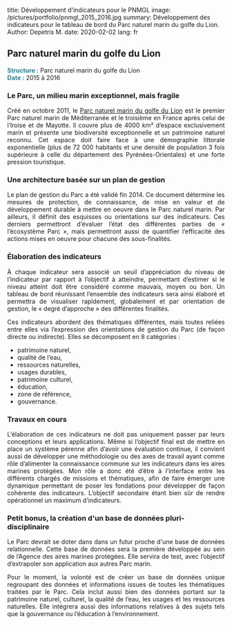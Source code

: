 title: Développement d'indicateurs pour le PNMGL
image: /pictures/portfolio/pnmgl_2015_2016.jpg
summary: Développement des indicateurs pour le tableau de bord du Parc naturel marin du golfe du Lion.
Author: Depetris M.
date: 2020-02-02
lang: fr

## Parc naturel marin du golfe du Lion

<font color="#238896"><strong>Structure :</strong></font> Parc naturel marin du golfe du Lion
<br><font color="#238896"><strong>Date :</strong></font> 2015 à 2016

### Le Parc, un milieu marin exceptionnel, mais fragile

<p style="text-align: justify">
Créé en octobre 2011, le <a href="http://www.parc-marin-golfe-lion.fr/" target="_blank">Parc naturel marin du golfe du Lion</a> est le premier Parc naturel marin de Méditerranée et le troisième en France après celui de l’Iroise et de Mayotte. Il couvre plus de 4000 km² d’espace exclusivement marin et présente une biodiversité exceptionnelle et un patrimoine naturel reconnu. Cet espace doit faire face à une démographie littorale exponentielle (plus de 72 000 habitants et une densité de population 3 fois supérieure à celle du département des Pyrénées-Orientales) et une forte pression touristique.
</p>

### Une architecture basée sur un plan de gestion

<p style="text-align: justify">
Le plan de gestion du Parc a été validé fin 2014. Ce document détermine les mesures de protection, de connaissance, de mise en valeur et de développement durable à mettre en oeuvre dans le Parc naturel marin. Par ailleurs, il définit des esquisses ou orientations sur des indicateurs. Ces derniers permettront d’évaluer l’état des différentes parties de « l’écosystème Parc », mais permettront aussi de quantifier l’efficacité des actions mises en oeuvre pour chacune des sous-finalités.
</p>

### Élaboration des indicateurs

<p style="text-align: justify">
À chaque indicateur sera associé un seuil d’appréciation du niveau de l’indicateur par rapport à l’objectif à atteindre, permettant d’estimer si le niveau atteint doit être considéré comme mauvais, moyen ou bon. Un tableau de bord réunissant l’ensemble des indicateurs sera ainsi élaboré et permettra de visualiser rapidement, globalement et par orientation de gestion, le « degré d’approche » des différentes finalités.
</p>

<p style="text-align: justify">
Ces indicateurs abordent des thématiques différentes, mais toutes reliées entre elles via l’expression des orientations de gestion du Parc (de façon directe ou indirecte). Elles se décomposent en 8 catégories :

- patrimoine naturel,
- qualité de l’eau,
- ressources naturelles,
- usages durables,
- patrimoine culturel,
- éducation,
- zone de référence,
- gouvernance.
</p>

### Travaux en cours

<p style="text-align: justify">
L’élaboration de ces indicateurs ne doit pas uniquement passer par leurs conceptions et leurs applications. Même si l’objectif final est de mettre en place un système pérenne afin d’avoir une évaluation continue, il convient aussi de développer une méthodologie ou des axes de travail ayant comme rôle d’alimenter la connaissance commune sur les indicateurs dans les aires marines protégées. Mon rôle a donc été d’être à l’interface entre les différents chargés de missions et thématiques, afin de faire émerger une dynamique permettant de poser les fondations pour développer de façon cohérente des indicateurs. L’objectif secondaire étant bien sûr de rendre opérationnel un maximum d’indicateurs.
</p>

### Petit bonus, la création d'un base de données pluri-disciplinaire

<p style="text-align: justify">
Le Parc devrait se doter dans dans un futur proche d'une base de données relationnelle. Cette base de données sera la première développée au sein de l’Agence des aires marines protégées. Elle servira de test, avec l’objectif d’extrapoler son application aux autres Parc marin.
</p>

<p style="text-align: justify">
Pour le moment, la volonté est de créer un base de données unique regroupant des données et informations issues de toutes les thématiques traitées par le Parc. Cela inclut aussi bien des données portant sur la patrimoine naturel, culturel, la qualité de l’eau, les usages et les ressources naturelles. Elle intégrera aussi des informations relatives à des sujets tels que la gouvernance ou l’éducation à l’environnement.
</p>